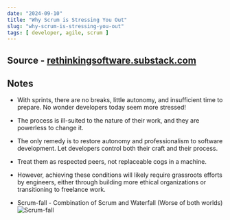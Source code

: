 ```yaml
---
date: "2024-09-10"
title: "Why Scrum is Stressing You Out"
slug: "why-scrum-is-stressing-you-out"
tags: [ developer, agile, scrum ]
---
```




## Source - [rethinkingsoftware.substack.com][1]

## Notes
* With sprints, there are no breaks, little autonomy, and insufficient time to prepare. No wonder developers today seem more stressed!
* The process is ill-suited to the nature of their work, and they are powerless to change it.
* The only remedy is to restore autonomy and professionalism to software development. Let developers control both their craft and their process.
* Treat them as respected peers, not replaceable cogs in a machine.
* However, achieving these conditions will likely require grassroots efforts by engineers, either through building more ethical organizations or transitioning to freelance work.
* Scrum-fall - Combination of Scrum and Waterfall (Worse of both worlds)
  ![Scrum-fall][2]



  [1]: https://rethinkingsoftware.substack.com/p/why-scrum-is-stressing-you-out
  [2]: https://substackcdn.com/image/fetch/w_1456,c_limit,f_webp,q_auto:good,fl_progressive:steep/https%3A%2F%2Fsubstack-post-media.s3.amazonaws.com%2Fpublic%2Fimages%2F58c5a0eb-48e4-43b5-9f92-ca1350826a7f_1068x826.png
